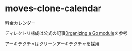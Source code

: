 # moves-clone-calendar
料金カレンダー

ディレクトリ構成は公式の記事[Organizing a Go module](https://go.dev/doc/modules/layout)を参考

アーキテクチャはクリーンアーキテクチャを採用

